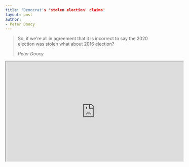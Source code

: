 ```yaml
---
title: 'Democrat's 'stolen election' claims'
layout: post
author:
- Peter Doocy
---
```


> So, if we're all in agreement that it is incorrect to say the 2020 election was stolen what about 2016 election?
>
> <cite>Peter Doocy</cite>

<iframe width="560" height="315" src="https://www.youtube.com/embed/uoMfIkz7v6s" title="Democrat's 'stolen election' claims"></iframe>
